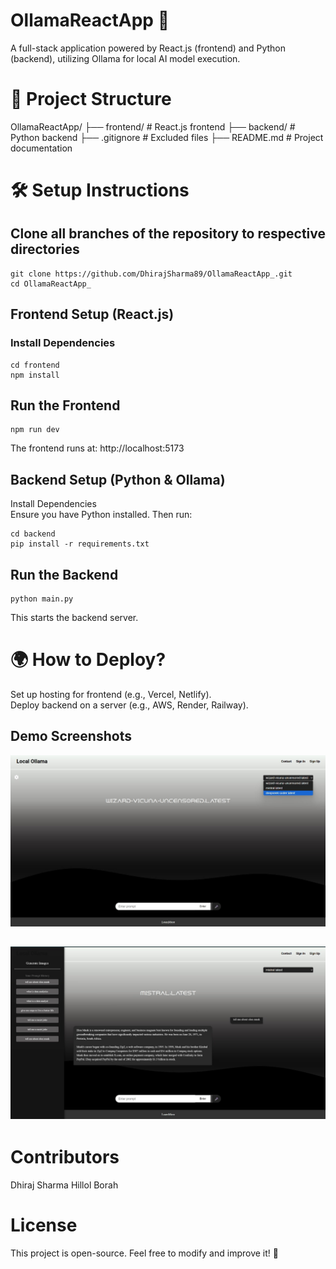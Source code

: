 # OllamaReactApp 🚀  

A full-stack application powered by React.js (frontend) and Python (backend), utilizing Ollama for local AI model execution.

# 📂 Project Structure  
OllamaReactApp/
├── frontend/     # React.js frontend
├── backend/      # Python backend
├── .gitignore    # Excluded files
├── README.md     # Project documentation

# 🛠️ Setup Instructions  

## Clone all branches of the repository to respective directories  
```
git clone https://github.com/DhirajSharma89/OllamaReactApp_.git
cd OllamaReactApp_
```

## Frontend Setup (React.js)
### Install Dependencies  
```
cd frontend
npm install
```

## Run the Frontend  
```
npm run dev
```
The frontend runs at: http://localhost:5173

## Backend Setup (Python & Ollama)
Install Dependencies  
Ensure you have Python installed. Then run:
```
cd backend
pip install -r requirements.txt
```

## Run the Backend  
```
python main.py
```
This starts the backend server.



# 🌍 How to Deploy?  
  Set up hosting for frontend (e.g., Vercel, Netlify).  
  Deploy backend on a server (e.g., AWS, Render, Railway).

## Demo Screenshots

![Inference Demo 1](assets/1.jpg)

![Inference Demo 2](assets/4.jpg)
---

  

# Contributors
Dhiraj Sharma
Hillol Borah

# License  
This project is open-source. Feel free to modify and improve it! 🚀  
